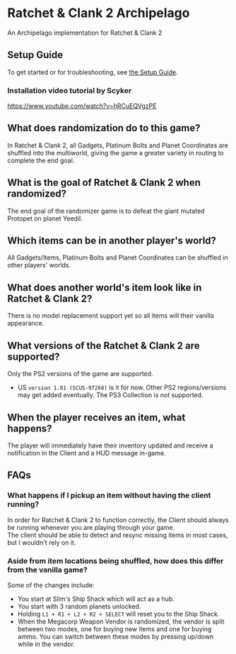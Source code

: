 # Ratchet & Clank 2 Archipelago
An Archipelago implementation for Ratchet & Clank 2


## Setup Guide
To get started or for troubleshooting, see [the Setup Guide](https://github.com/evilwb/APRac2/blob/main/docs/setup_en.md).
### Installation video tutorial by Scyker
https://www.youtube.com/watch?v=hRCuEQVgzPE


## What does randomization do to this game?
In Ratchet & Clank 2, all Gadgets, Platinum Bolts and Planet Coordinates are shuffled into the multiworld, giving the game a greater variety in routing to complete the end goal.


## What is the goal of Ratchet & Clank 2 when randomized?
The end goal of the randomizer game is to defeat the giant mutated Protopet on planet Yeedil.


## Which items can be in another player's world?
All Gadgets/Items, Platinum Bolts and Planet Coordinates can be shuffled in other players' worlds.


## What does another world's item look like in Ratchet & Clank 2?
There is no model replacement support yet so all items will their vanilla appearance.


## What versions of the Ratchet & Clank 2 are supported?
Only the PS2 versions of the game are supported. 
  * US `version 1.01 (SCUS-97268)` is it for now.
    Other PS2 regions/versions may get added eventually.
The PS3 Collection is *not* supported.  


## When the player receives an item, what happens?
The player will immediately have their inventory updated and receive a notification in the Client and a HUD message in-game.


## FAQs
### What happens if I pickup an item without having the client running?
In order for Ratchet & Clank 2 to function correctly, the Client should always be running whenever you are playing through your game.  
The client should be able to detect and resync missing items in most cases, but I wouldn't rely on it.


### Aside from item locations being shuffled, how does this differ from the vanilla game?
Some of the changes include:
  - You start at Slim's Ship Shack which will act as a hub.
  - You start with 3 random planets unlocked.
  - Holding `L1 + R1 + L2 + R2 + SELECT` will reset you to the Ship Shack.
  - When the Megacorp Weapon Vendor is randomized, the vendor is split between two modes, one for buying new items and one for buying ammo. 
You can switch between these modes by pressing up/down while in the vendor.
